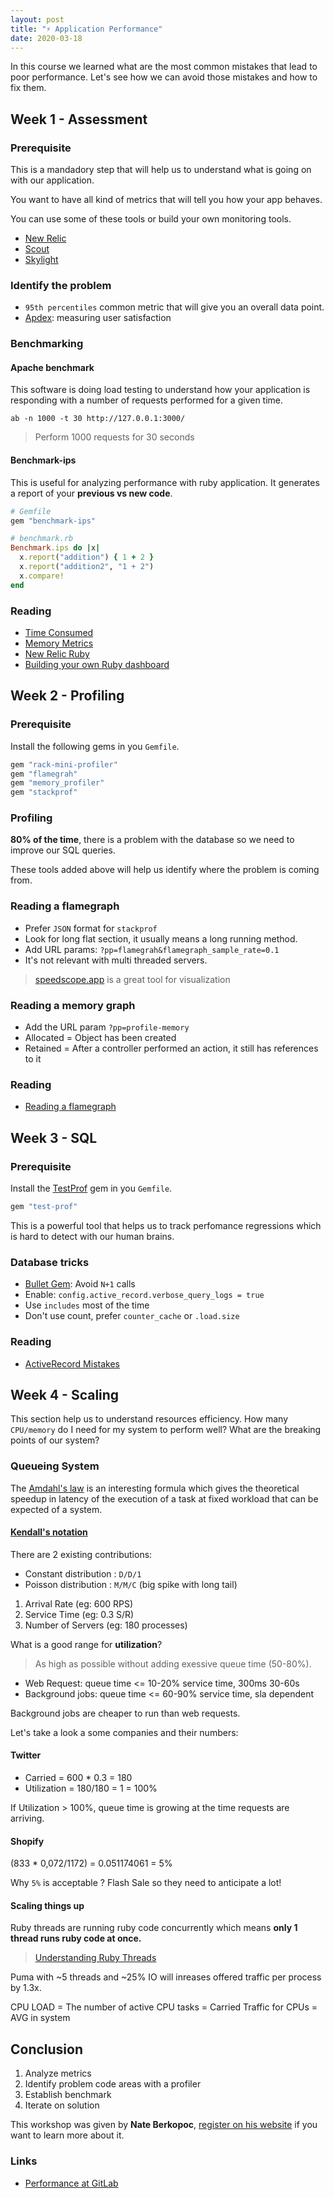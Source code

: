 ```yaml
---
layout: post
title: "⚡️ Application Performance"
date: 2020-03-18
---
```


In this course we learned what are the most common mistakes that lead to poor performance. Let's see how we can avoid those mistakes and how to fix them.

## Week 1 - Assessment

### Prerequisite

This is a mandadory step that will help us to understand what is going on with our application.

You want to have all kind of metrics that will tell you how your app behaves.

You can use some of these tools or build your own monitoring tools.

- [New Relic](https://newrelic.com/)
- [Scout](https://scoutapm.com/)
- [Skylight](https://www.skylight.io/)

### Identify the problem

- `95th percentiles` common metric that will give you an overall data point.
- [Apdex](https://docs.newrelic.com/docs/apm/new-relic-apm/apdex/apdex-measure-user-satisfaction): measuring user satisfaction

### Benchmarking

#### Apache benchmark

This software is doing load testing to understand how your application is responding with a number of requests performed for a given time.

`ab -n 1000 -t 30 http://127.0.0.1:3000/`

> Perform 1000 requests for 30 seconds

#### Benchmark-ips

This is useful for analyzing performance with ruby application. It generates a report of your **previous vs new code**.

```ruby
# Gemfile
gem "benchmark-ips"

# benchmark.rb
Benchmark.ips do |x|
  x.report("addition") { 1 + 2 }
  x.report("addition2", "1 + 2")
  x.compare!
end
```

### Reading

- [Time Consumed](https://mailchi.mp/railsspeed/what-the-heck-is-time-consumed-in-my-new-relic-or-scout-dashboard)
- [Memory Metrics](https://mailchi.mp/railsspeed/one-ruby-performance-metric-you-should-be-paying-attention-to)
- [New Relic Ruby](https://mailchi.mp/railsspeed/whats-new-relics-ruby-vm-tab-for)
- [Building your own Ruby dashboard](https://mailchi.mp/railsspeed/understanding-ruby-vm-stats-part-two-now-what-to-do-about-it)

## Week 2 - Profiling

### Prerequisite

Install the following gems in you `Gemfile`.

```ruby
gem "rack-mini-profiler"
gem "flamegrah"
gem "memory_profiler"
gem "stackprof"
```

### Profiling

**80% of the time**, there is a problem with the database so we need to improve our SQL queries.

These tools added above will help us identify where the problem is coming from.

### Reading a flamegraph

- Prefer `JSON` format for `stackprof`
- Look for long flat section, it usually means a long running method.
- Add URL params: `?pp=flamegrah&flamegraph_sample_rate=0.1`
- It's not relevant with multi threaded servers.

> [speedscope.app](http://speedscope.app) is a great tool for visualization

### Reading a memory graph

- Add the URL param `?pp=profile-memory`
- Allocated = Object has been created
- Retained = After a controller performed an action, it still has references to it

### Reading

- [Reading a flamegraph](https://mailchi.mp/railsspeed/how-to-read-flamegraphs-and-profiling-results)

## Week 3 - SQL

### Prerequisite

Install the [TestProf](https://test-prof.evilmartians.io/#/) gem in you `Gemfile`.

```ruby
gem "test-prof"
```

This is a powerful tool that helps us to track perfomance regressions which is hard to detect with our human brains.

### Database tricks

- [Bullet Gem](https://github.com/flyerhzm/bullet): Avoid `N+1` calls
- Enable: `config.active_record.verbose_query_logs = true`
- Use `includes` most of the time
- Don't use count, prefer `counter_cache` or `.load.size`

### Reading

- [ActiveRecord Mistakes](https://www.speedshop.co/2019/01/10/three-activerecord-mistakes.html)

## Week 4 - Scaling

This section help us to understand resources efficiency. How many `CPU/memory` do I need for my system to perform well? What are the breaking points of our system?

### Queueing System

The [Amdahl's law](https://en.wikipedia.org/wiki/Amdahl%27s_law) is an interesting formula which gives the theoretical speedup in latency of the execution of a task at fixed workload that can be expected of a system.

#### [Kendall's notation](https://en.wikipedia.org/wiki/Kendall%27s_notation)

There are 2 existing contributions:

- Constant distribution : `D/D/1`
- Poisson distribution : `M/M/C` (big spike with long tail)

1. Arrival Rate (eg: 600 RPS)
2. Service Time (eg: 0.3 S/R)
3. Number of Servers (eg: 180 processes)

What is a good range for **utilization**?

> As high as possible without adding exessive queue time (50-80%).

- Web Request: queue time <= 10-20% service time, 300ms 30-60s
- Background jobs: queue time <= 60-90% service time, sla dependent

Background jobs are cheaper to run than web requests.

Let's take a look a some companies and their numbers:

#### Twitter

- Carried = 600 \* 0.3 = 180
- Utilization = 180/180 = 1 = 100%

If Utilization > 100%, queue time is growing at the time requests are arriving.

#### Shopify

(833 \* 0,072/1172) = 0.051174061 = 5%

Why `5%` is acceptable ? Flash Sale so they need to anticipate a lot!

#### Scaling things up

Ruby threads are running ruby code concurrently which means **only 1 thread runs ruby code at once.**

> [Understanding Ruby Threads](https://thoughtbot.com/blog/untangling-ruby-threads)

Puma with ~5 threads and ~25% IO will inreases offered traffic per process by 1.3x.

CPU LOAD = The number of active CPU tasks = Carried Traffic for CPUs = AVG in system

## Conclusion

1. Analyze metrics
2. Identify problem code areas with a profiler
3. Establish benchmark
4. Iterate on solution

This workshop was given by **Nate Berkopoc**, [register on his website](https://www.speedshop.co) if you want to learn more about it.

### Links

- [Performance at GitLab](https://docs.gitlab.com/ee/development/performance.html)
